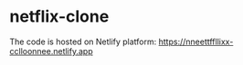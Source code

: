 # netflix-clone

The code is hosted on Netlify platform: https://nneettffllixx-cclloonnee.netlify.app
